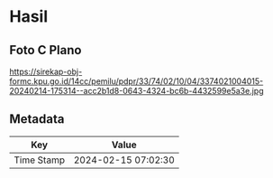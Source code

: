 # Hasil

## Foto C Plano

https://sirekap-obj-formc.kpu.go.id/14cc/pemilu/pdpr/33/74/02/10/04/3374021004015-20240214-175314--acc2b1d8-0643-4324-bc6b-4432599e5a3e.jpg


## Metadata

| Key        | Value               |
| ---------- | ------------------- |
| Time Stamp | 2024-02-15 07:02:30 |



